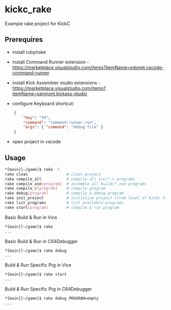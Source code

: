 # kickc_rake

Example rake project for KickC


## Prerequires

- install ruby/rake

- install Command Runner extension - https://marketplace.visualstudio.com/items?itemName=edonet.vscode-command-runner

- install Kick Assembler studio extensions - https://marketplace.visualstudio.com/items?itemName=sanmont.kickass-studio

- configure Keyboard shortcut:
```json
    {
        "key": "f6",
        "command": "command-runner.run",
        "args": { "command": "debug file" }
    }
```
- open project in vscode

## Usage

```bash
*[main][~/game]$ rake -T
rake clean                 # clean project
rake compile_all           # compile all src/*.c programs
rake compile_asm[program]  # assemble all build/*.asm programs
rake compile_c[program]    # compile program
rake debug[program]        # compile & debug program
rake init_project          # initialize project (from level of kickc folder stored in kickc release)
rake list_programs         # list available programs
rake start[program]        # compile & run program
```

Basic Build & Run in Vice
```bash
*[main][~/game]$ rake
...
```

Basic Build & Run in C64Debugger
```bash
*[main][~/game]$ rake debug
...
```

Build & Run Specific Prg in Vice
```bash
*[main][~/game]$ rake start
...
```

Build & Run Specific Prg in C64Debugger
```bash
*[main][~/game]$ rake debug PROGRAM=empty
...
```